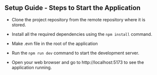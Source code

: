 ## Setup Guide - Steps to Start the Application

- Clone the project repository from the remote repository where it is stored.

- Install all the required dependencies using the `npm install` command.

- Make .evn file in the root of the application

- Run the `npm run dev` command to start the development server.

- Open your web browser and go to http://localhost:5173 to see the application running.

